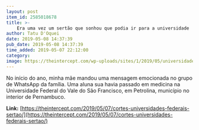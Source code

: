 ```yaml
---
layout: post
item_id: 2585018678
title: >-
    Era uma vez um sertão que sonhou que podia ir para a universidade
author: Tatu D'Oquei
date: 2019-05-08 14:37:39
pub_date: 2019-05-08 14:37:39
time_added: 2019-05-07 22:12:00
category: 
image: https://theintercept.com/wp-uploads/sites/1/2019/05/universidades-sertao-redes-1557250148.jpg
---
```


No início do ano, minha mãe mandou uma mensagem emocionada no grupo de WhatsApp da família. Uma aluna sua havia passado em medicina na Universidade Federal do Vale do São Francisco, em Petrolina, município no interior de Pernambuco.

**Link:** [https://theintercept.com/2019/05/07/cortes-universidades-federais-sertao/](https://theintercept.com/2019/05/07/cortes-universidades-federais-sertao/)

